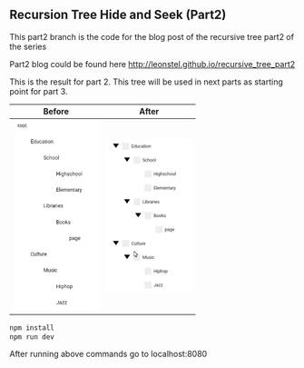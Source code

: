 ## Recursion Tree Hide and Seek (Part2)

This part2 branch is the code for the blog post of the recursive tree part2 of the series

Part2 blog could be found here
http://leonstel.github.io/recursive_tree_part2

This is the result for part 2. This tree will be used in next parts as starting point for part 3.

| Before  | After |
| ------------- | ------------- |
| <img src="./img/tree_simple_part1.gif" width="150" /> | <img src="./img/treeviewcase3.gif" width="150" />|

```
npm install
npm run dev
```

After running above commands go to localhost:8080